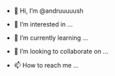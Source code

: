 - 👋 Hi, I’m @andruuuuush
- 👀 I’m interested in ...
- 🌱 I’m currently learning ...
- 💞️ I’m looking to collaborate on ...


- 📫 How to reach me ...

<!---
andruuuuush/andruuuuush is a ✨ special ✨ repository because its `README.md` (this file) appears on your GitHub profile.
You can click the Preview link to take a look at your changes.
--->


